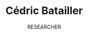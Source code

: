 ---
title: "Cédric Batailler"
subtitle: "RESEARCHER"

description: "Hi there, and welcome! I am a researcher and instructor in psychology and statistics. I studied psychology at Université Grenoble Alpes and this is where I learnt how to use numbers to better understand human behavior. Right now, I am looking for new ways to put this skills at use. When I am not coding or teaching, I’m usually enjoying the amazing outdoors which we have in the Alps, be it by biking, climbing, or hiking."

text_align_left: true

show_social_links: true

images: 
- img/hello.png
image_left: true

show_action_link: true
action_link: /blog/
action_label: "Let's go &rarr;"
action_type: text
---